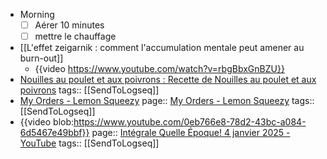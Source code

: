 - Morning
  * [ ] Aérer 10 minutes
  * [ ] mettre le chauffage
- [[L'effet zeigarnik : comment l'accumulation mentale peut amener au burn-out]]
	- {{video https://www.youtube.com/watch?v=rbgBbxGnBZU}}
- [Nouilles au poulet et aux poivrons : Recette de Nouilles au poulet et aux poivrons](https://www.marmiton.org/recettes/recette_nouilles-au-poulet-et-aux-poivrons_308387.aspx)
  tags:: [[SendToLogseq]]
- [My Orders - Lemon Squeezy](https://app.lemonsqueezy.com/my-orders/62450289-9563-43f8-adc2-a14b065ba401?expires=1736092177&signature=c79b884da0cae36c04fe82517b94ac5921a853e2955e30718fd4630cbf7a0725)
  page:: [My Orders - Lemon Squeezy](https://app.lemonsqueezy.com/my-orders/62450289-9563-43f8-adc2-a14b065ba401?expires=1736092177&signature=c79b884da0cae36c04fe82517b94ac5921a853e2955e30718fd4630cbf7a0725)
  tags:: [[SendToLogseq]]
- {{video blob:https://www.youtube.com/0eb766e8-78d2-43bc-a084-6d5467e49bbf}}
  page:: [Intégrale Quelle Époque! 4 janvier 2025 - YouTube](https://www.youtube.com/watch?v=EF4oiM5RBfo)
  tags:: [[SendToLogseq]]